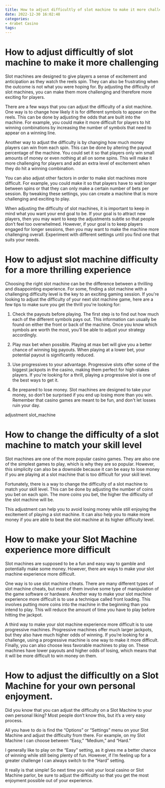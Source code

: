 ```yaml
---
title: How to adjust difficultly of slot machine to make it more challenging
date: 2022-12-30 16:02:48
categories:
- 4rabet Casino
tags:
---
```



#  How to adjust difficultly of slot machine to make it more challenging

Slot machines are designed to give players a sense of excitement and anticipation as they watch the reels spin. They can also be frustrating when the outcome is not what you were hoping for. By adjusting the difficulty of slot machines, you can make them more challenging and therefore more exciting for players.

There are a few ways that you can adjust the difficulty of a slot machine. One way is to change how likely it is for different symbols to appear on the reels. This can be done by adjusting the odds that are built into the machine. For example, you could make it more difficult for players to hit winning combinations by increasing the number of symbols that need to appear on a winning line.

Another way to adjust the difficulty is by changing how much money players can win from each spin. This can be done by altering the payout percentage of the machine. You could set it so that players only win small amounts of money or even nothing at all on some spins. This will make it more challenging for players and add an extra level of excitement when they do hit a winning combination.

You can also adjust other factors in order to make slot machines more difficult. For example, you could make it so that players have to wait longer between spins or that they can only make a certain number of bets per session. By tweaking these settings, you can create a machine that is more challenging and exciting to play.

When adjusting the difficulty of slot machines, it is important to keep in mind what you want your end goal to be. If your goal is to attract new players, then you may want to keep the adjustments subtle so that people don’t feel too overwhelmed. However, if your goal is to keep players engaged for longer sessions, then you may want to make the machine more challenging overall. Experiment with different settings until you find one that suits your needs.

#  How to adjust slot machine difficulty for a more thrilling experience

Choosing the right slot machine can be the difference between a thrilling and disappointing experience. For some, finding a slot machine with a challenging difficulty level is the key to an exciting gaming session. If you're looking to adjust the difficulty of your next slot machine game, here are a few tips to make sure you get the thrill you're looking for:

1. Check the payouts before playing. The first step is to find out how much each of the different symbols pays out. This information can usually be found on either the front or back of the machine. Once you know which symbols are worth the most, you'll be able to adjust your strategy accordingly.

2. Play max bet when possible. Playing at max bet will give you a better chance of winning big payouts. When playing at a lower bet, your potential payout is significantly reduced.

3. Use progressives to your advantage. Progressive slots offer some of the biggest jackpots in the casino, making them perfect for high-stakes players. If you're looking for a thrill, playing a progressive slot is one of the best ways to get it.

4. Be prepared to lose money. Slot machines are designed to take your money, so don't be surprised if you end up losing more than you win. Remember that casino games are meant to be fun, and don't let losses ruin your day.

 adjustment slot_machine

#  How to change the difficulty of a slot machine to match your skill level 

Slot machines are one of the more popular casino games. They are also one of the simplest games to play, which is why they are so popular. However, this simplicity can also be a downside because it can be easy to lose money if you are playing at a slot machine that is too difficult for your skill level.

Fortunately, there is a way to change the difficulty of a slot machine to match your skill level. This can be done by adjusting the number of coins you bet on each spin. The more coins you bet, the higher the difficulty of the slot machine will be.

This adjustment can help you to avoid losing money while still enjoying the excitement of playing a slot machine. It can also help you to make more money if you are able to beat the slot machine at its higher difficulty level.

#  How to make your Slot Machine experience more difficult 

Slot machines are supposed to be a fun and easy way to gamble and potentially make some money. However, there are ways to make your slot machine experience more difficult. 

One way is to use slot machine cheats. There are many different types of slot machine cheats, but most of them involve some type of manipulation of the game software or hardware. Another way to make your slot machine experience more difficult is to use a technique called front loading. This involves putting more coins into the machine in the beginning than you intend to play. This will reduce the amount of time you have to play before hitting the jackpot.

A third way to make your slot machine experience more difficult is to use progressive machines. Progressive machines offer much larger jackpots, but they also have much higher odds of winning. If you’re looking for a challenge, using a progressive machine is one way to make it more difficult. Finally, you can also choose less favorable machines to play on. These machines have lower payouts and higher odds of losing, which means that it will be more difficult to win money on them.

#  How to adjust the difficultly on a Slot Machine for your own personal enjoyment.

Did you know that you can adjust the difficulty on a Slot Machine to your own personal liking? Most people don’t know this, but it’s a very easy process.

All you have to do is find the “Options” or “Settings” menu on your Slot Machine and adjust the difficulty from there. For example, on my Slot Machine I can choose between “Easy,” “Medium,” and “Hard.”

I generally like to play on the “Easy” setting, as it gives me a better chance of winning while still being plenty of fun. However, if I’m feeling up for a greater challenge I can always switch to the “Hard” setting.

It really is that simple! So next time you visit your local casino or Slot Machine parlor, be sure to adjust the difficulty so that you get the most enjoyment possible out of your experience.